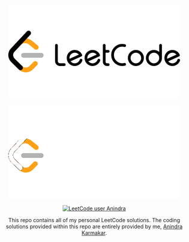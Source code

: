 <div align="center">

![Leetcode](./images/leetcode-logo.png#gh-light-mode-only)

![Leetcode](./images/leetcode-logo-light.png#gh-dark-mode-only)

[![LeetCode user Anindra](https://img.shields.io/badge/dynamic/json?style=for-the-badge&labelColor=black&color=%23ffa116&label=Solved&query=solvedOverTotal&url=https%3A%2F%2Fleetcode-badge.vercel.app%2Fapi%2Fusers%2FAnindra&logo=leetcode&logoColor=yellow)](https://leetcode.com/Anindra/)

This repo contains all of my personal LeetCode solutions. The coding solutions provided within this repo are entirely provided by me, [Anindra Karmakar](https://leetcode.com/Anindra).

</div>
</br>
</br>
